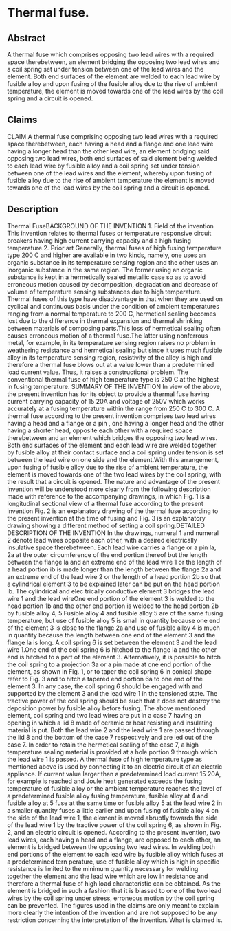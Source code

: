 # Thermal fuse.

## Abstract
A thermal fuse which comprises opposing two lead wires with a required space therebetween, an element bridging the opposing two lead wires and a coil spring set under tension between one of the lead wires and the element. Both end surfaces of the element are welded to each lead wire by fusible alloy and upon fusing of the fusible alloy due to the rise of ambient temperature, the element is moved towards one of the lead wires by the coil spring and a circuit is opened.

## Claims
CLAIM A thermal fuse comprising opposing two lead wires with a required space therebetween, each having a head and a flange and one lead wire having a longer head than the other lead wire, an element bridging said opposing two lead wires, both end surfaces of said element being welded to each lead wire by fusible alloy and a coil spring set under tension between one of the lead wires and the element, whereby upon fusing of fusible alloy due to the rise of ambient temperature the element is moved towards one of the lead wires by the coil spring and a circuit is opened.

## Description
Thermal FuseBACKGROUND OF THE INVENTION 1. Field of the invention This invention relates to thermal fuses or temperature responsive circuit breakers having high current carrying capacity and a high fusing temperature.2. Prior art Generally, thermal fuses of high fusing temperature type 200 C and higher are available in two kinds, namely, one uses an organic substance in its temperature sensing region and the other uses an inorganic substance in the same region. The former using an organic substance is kept in a hermetically sealed metallic case so as to avoid erroneous motion caused by decomposition, degradation and decrease of volume of temperature sensing substances due to high temperature. Thermal fuses of this type have disadvantage in that when they are used on cyclical and continuous basis under the condition of ambient temperatures ranging from a normal temperature to 200 C, hermetical sealing becomes lost due to the difference in thermal expansion and thermal shrinking between materials of composing parts.This loss of hermetical sealing often causes erroneous motion of a thermal fuse.The latter using nonferrous metal, for example, in its temperature sensing region raises no problem in weathering resistance and hermetical sealing but since it uses much fusible alloy in its temperature sensing region, resistivity of the alloy is high and therefore a thermal fuse blows out at a value lower than a predetermined load current value. Thus, it raises a constructional problem. The conventional thermal fuse of high temperature type is 250 C at the highest in fusing temperature. SUMMARY OF THE INVENTION In view of the above, the present invention has for its object to provide a thermal fuse having current carrying capacity of 15 20A and voltage of 250V which works accurately at a fusing temperature within the range from 250 C to 300 C. A thermal fuse according to the present invention comprises two lead wires having a head and a flange or a pin , one having a longer head and the other having a shorter head, opposite each other with a required space therebetween and an element which bridges the opposing two lead wires. Both end surfaces of the element and each lead wire are welded together by fusible alloy at their contact surface and a coil spring under tension is set between the lead wire on one side and the element.With this arrangement, upon fusing of fusible alloy due to the rise of ambient temperature, the element is moved towards one of the two lead wires by the coil spring, with the result that a circuit is opened. The nature and advantage of the present invention will be understood more clearly from the following description made with reference to the accompanying drawings, in which Fig. 1 is a longitudinal sectional view of a thermal fuse according to the present invention Fig. 2 is an explanatory drawing of the thermal fuse according to the present invention at the time of fusing and Fig. 3 is an explanatory drawing showing a different method of setting a coil spring.DETAILED DESCRIPTION OF THE INVENTION In the drawings, numeral 1 and numeral 2 denote lead wires opposite each other, with a desired electrically insulative space therebetween. Each lead wire carries a flange or a pin la, 2a at the outer circumference of the end portion thereof but the length between the flange la and an extreme end of the lead wire 1 or the length of a head portion ib is made longer than the length between the flange 2a and an extreme end of the lead wire 2 or the length of a head portion 2b so that a cylindrical element 3 to be explained later can be put on the head portion ib. The cylindrical and elec trically conductive element 3 bridges the lead wire 1 and the lead wireOne end portion of the element 3 is welded to the head portion 1b and the other end portion is welded to the head portion 2b by fusible alloy 4, 5.Fusible alloy 4 and fusible alloy 5 are of the same fusing temperature, but use of fusible alloy 5 is small in quantity because one end of the element 3 is close to the flange 2a and use of fusible alloy 4 is much in quantity because the length between one end of the element 3 and the flange la is long. A coil spring 6 is set between the element 3 and the lead wire 1.One end of the coil spring 6 is hitched to the flange la and the other end is hitched to a part of the element 3. Alternatively, it is possible to hitch the coil spring to a projection 3a or a pin made at one end portion of the element, as shown in Fig. 1, or to taper the coil spring 6 in conical shape refer to Fig. 3 and to hitch a tapered end portion 6a to one end of the element 3. In any case, the coil spring 6 should be engaged with and supported by the element 3 and the lead wire 1 in the tensioned state. The tractive power of the coil spring should be such that it does not destroy the deposition power by fusible alloy before fusing. The above mentioned element, coil spring and two lead wires are put in a case 7 having an opening in which a lid 8 made of ceramic or heat resisting and insulating material is put. Both the lead wire 2 and the lead wire 1 are passed through the lid 8 and the bottom of the case 7 respectively and are led out of the case 7. In order to retain the hermetical sealing of the case 7, a high temperature sealing material is provided at a hole portion 9 through which the lead wire 1 is passed. A thermal fuse of high temperature type as mentioned above is used by connecting it to an electric circuit of an electric appliance. If current value larger than a predetermined load current 15 20A, for example is reached and Joule heat generated exceeds the fusing temperature of fusible alloy or the ambient temperature reaches the level of a predetermined fusible alloy fusing temperature, fusible alloy at 4 and fusible alloy at 5 fuse at the same time or fusible alloy 5 at the lead wire 2 in a smaller quantity fuses a little earlier and upon fusing of fusible alloy 4 on the side of the lead wire 1, the element is moved abruptly towards the side of the lead wire 1 by the tractive power of the coil spring 6, as shown in Fig. 2, and an electric circuit is opened. According to the present invention, two lead wires, each having a head and a flange, are opposed to each other, an element is bridged between the opposing two lead wires. In welding both end portions of the element to each lead wire by fusible alloy which fuses at a predetermined tern perature, use of fusible alloy which is high in specific resistance is limited to the minimum quantity necessary for welding together the element and the lead wire which are low in resistance and therefore a thermal fuse of high load characteristic can be obtained. As the element is bridged in such a fashion that it is biassed to one of the two lead wires by the coil spring under stress, erroneous motion by the coil spring can be prevented. The figures used in the claims are only meant to explain more clearly the intention of the invention and are not supposed to be any restriction concerning the interpretation of the invention. What is claimed is.